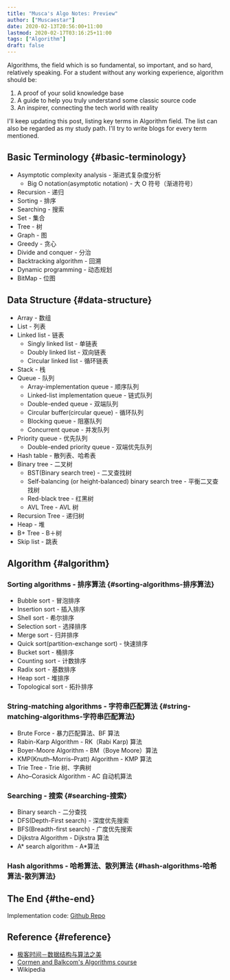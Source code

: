```yaml
---
title: "Musca's Algo Notes: Preview"
author: ["Muscaestar"]
date: 2020-02-13T20:56:00+11:00
lastmod: 2020-02-17T03:16:25+11:00
tags: ["Algorithm"]
draft: false
---
```


Algorithms, the field which is so fundamental, so important, and so hard,
relatively speaking. For a student without any working experience, algorithm should
be:

1.  A proof of your solid knowledge base
2.  A guide to help you truly understand some classic source code
3.  An inspirer, connecting the tech world with reality

I'll keep updating this post, listing key terms in Algorithm field. The list can
also be regarded as my study path. I'll try to write blogs for every term mentioned.

<!--more-->


## Basic Terminology {#basic-terminology}

-   Asymptotic complexity analysis - 渐进式复杂度分析
    -   Big O notation(asymptotic notation) - 大 O 符号（渐进符号）
-   Recursion - 递归
-   Sorting - 排序
-   Searching - 搜索
-   Set - 集合
-   Tree - 树
-   Graph - 图
-   Greedy - 贪心
-   Divide and conquer - 分治
-   Backtracking algorithm - 回溯
-   Dynamic programming - 动态规划
-   BitMap - 位图


## Data Structure {#data-structure}

-   Array - 数组
-   List - 列表
-   Linked list - 链表
    -   Singly linked list - 单链表
    -   Doubly linked list - 双向链表
    -   Circular linked list - 循环链表
-   Stack - 栈
-   Queue - 队列
    -   Array-implementation queue - 顺序队列
    -   Linked-list implementation queue - 链式队列
    -   Double-ended queue - 双端队列
    -   Circular buffer(circular queue) - 循环队列
    -   Blocking queue - 阻塞队列
    -   Concurrent queue - 并发队列
-   Priority queue - 优先队列
    -   Double-ended priority queue - 双端优先队列
-   Hash table - 散列表、哈希表
-   Binary tree - 二叉树
    -   BST(Binary search tree) - 二叉查找树
    -   Self-balancing (or height-balanced) binary search tree - 平衡二叉查找树
    -   Red-black tree - 红黑树
    -   AVL Tree - AVL 树
-   Recursion Tree - 递归树
-   Heap - 堆
-   B+ Tree - B＋树
-   Skip list - 跳表


## Algorithm {#algorithm}


### Sorting algorithms - 排序算法 {#sorting-algorithms-排序算法}

-   Bubble sort - 冒泡排序
-   Insertion sort - 插入排序
-   Shell sort - 希尔排序
-   Selection sort - 选择排序
-   Merge sort - 归并排序
-   Quick sort(partition-exchange sort) - 快速排序
-   Bucket sort - 桶排序
-   Counting sort - 计数排序
-   Radix sort - 基数排序
-   Heap sort - 堆排序
-   Topological sort - 拓扑排序


### String-matching algorithms - 字符串匹配算法 {#string-matching-algorithms-字符串匹配算法}

-   Brute Force - 暴力匹配算法、BF 算法
-   Rabin-Karp Algorithm - RK（Rabi Karp) 算法
-   Boyer-Moore Algorithm - BM（Boye Moore）算法
-   KMP(Knuth–Morris–Pratt) Algorithm - KMP 算法
-   Trie Tree - Trie 树、字典树
-   Aho–Corasick Algorithm - AC 自动机算法


### Searching - 搜索 {#searching-搜索}

-   Binary search - 二分查找
-   DFS(Depth-First search) - 深度优先搜索
-   BFS(Breadth-first search) - 广度优先搜索
-   Dijkstra Algorithm - Dijkstra 算法
-   A\* search algorithm - A\*算法


### Hash algorithms - 哈希算法、散列算法 {#hash-algorithms-哈希算法-散列算法}


## The End {#the-end}

Implementation code: [Github Repo](https://github.com/muscaestar/algo)


## Reference {#reference}

-   [极客时间－数据结构与算法之美](https://time.geekbang.org/column/intro/126)
-   [Cormen and Balkcom's Algorithms course](https://www.khanacademy.org/computing/computer-science/algorithms)
-   Wikipedia
